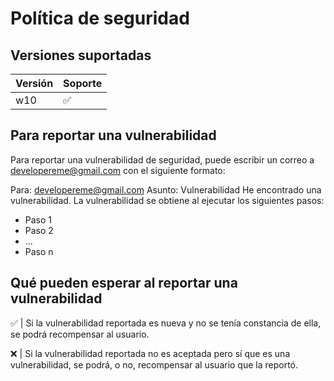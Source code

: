 # Política de seguridad

## Versiones suportadas

| Versión | Soporte            |
| ------- | ------------------ |
| w10     | :white_check_mark: |

## Para reportar una vulnerabilidad

Para reportar una vulnerabilidad de seguridad, puede escribir un correo a developereme@gmail.com con el siguiente formato:

Para: developereme@gmail.com
Asunto: Vulnerabilidad
He encontrado una vulnerabilidad. La vulnerabilidad se obtiene al ejecutar los siguientes pasos:
- Paso 1
- Paso 2
- ...
- Paso n

## Qué pueden esperar al reportar una vulnerabilidad

:white_check_mark:  | Si la vulnerabilidad reportada es nueva y no se tenía constancia de ella, se podrá recompensar al usuario.

:x:                 | Si la vulnerabilidad reportada no es aceptada pero sí que es una vulnerabilidad, se podrá, o no, recompensar al usuario que la reportó.